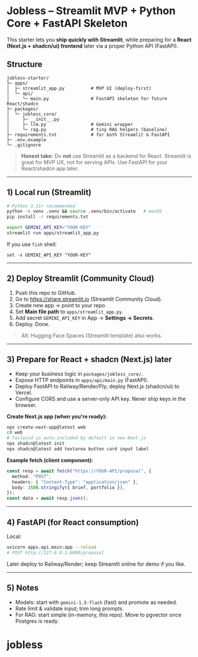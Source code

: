 # Jobless – Streamlit MVP + Python Core + FastAPI Skeleton

This starter lets you **ship quickly with Streamlit**, while preparing for a **React (Next.js + shadcn/ui) frontend** later via a proper Python API (FastAPI).

## Structure
```
jobless-starter/
├─ apps/
│  ├─ streamlit_app.py          # MVP UI (deploy-first)
│  └─ api/
│     └─ main.py                # FastAPI skeleton for future React/shadcn
├─ packages/
│  └─ jobless_core/
│     ├─ __init__.py
│     ├─ llm.py                 # Gemini wrapper
│     └─ rag.py                 # tiny RAG helpers (baseline)
├─ requirements.txt             # for both Streamlit & FastAPI
├─ .env.example
└─ .gitignore
```

> **Honest take:** Do **not** use Streamlit as a backend for React. Streamlit is great for MVP UX, not for serving APIs. Use FastAPI for your React/shadcn app later.

---

## 1) Local run (Streamlit)

```bash
# Python 3.11+ recommended
python -m venv .venv && source .venv/bin/activate   # macOS
pip install -r requirements.txt

export GEMINI_API_KEY="YOUR-KEY"
streamlit run apps/streamlit_app.py
```

If you use `fish` shell:
```fish
set -x GEMINI_API_KEY "YOUR-KEY"
```

---

## 2) Deploy Streamlit (Community Cloud)

1. Push this repo to GitHub.
2. Go to https://share.streamlit.io (Streamlit Community Cloud).
3. Create new app → point to your repo.
4. Set **Main file path** to `apps/streamlit_app.py`.
5. Add secret `GEMINI_API_KEY` in App → **Settings → Secrets**.
6. Deploy. Done.

> Alt: Hugging Face Spaces (Streamlit template) also works.

---

## 3) Prepare for React + shadcn (Next.js) later

- Keep your business logic in `packages/jobless_core/`.
- Expose HTTP endpoints in `apps/api/main.py` (FastAPI).
- Deploy FastAPI to Railway/Render/Fly; deploy Next.js (shadcn/ui) to Vercel.
- Configure CORS and use a server-only API key. Never ship keys in the browser.

**Create Next.js app (when you're ready):**
```bash
npx create-next-app@latest web
cd web
# Tailwind is auto-included by default in new Next.js
npx shadcn@latest init
npx shadcn@latest add textarea button card input label
```

**Example fetch (client component):**
```ts
const resp = await fetch("https://YOUR-API/proposal", {
  method: "POST",
  headers: { "Content-Type": "application/json" },
  body: JSON.stringify({ brief, portfolio }),
});
const data = await resp.json();
```

---

## 4) FastAPI (for React consumption)

Local:
```bash
uvicorn apps.api.main:app --reload
# POST http://127.0.0.1:8000/proposal
```

Later deploy to Railway/Render; keep Streamlit online for demo if you like.

---

## 5) Notes
- Models: start with `gemini-1.5-flash` (fast) and promote as needed.
- Rate limit & validate input; trim long prompts.
- For RAG: start simple (in-memory, this repo). Move to pgvector once Postgres is ready.
# jobless

